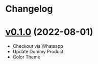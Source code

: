 # Changelog

# [v0.1.0]() (2022-08-01)

- Checkout via Whatsapp
- Update Dummy Product
- Color Theme